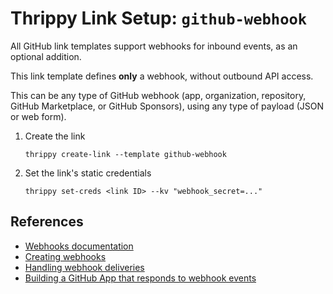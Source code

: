 # Thrippy Link Setup: `github-webhook`

All GitHub link templates support webhooks for inbound events, as an optional addition.

This link template defines **only** a webhook, without outbound API access.

This can be any type of GitHub webhook (app, organization, repository, GitHub Marketplace, or GitHub Sponsors), using any type of payload (JSON or web form).

1. Create the link

   ```shell
   thrippy create-link --template github-webhook
   ```

2. Set the link's static credentials

   ```shell
   thrippy set-creds <link ID> --kv "webhook_secret=..."
   ```

## References

- [Webhooks documentation](https://docs.github.com/webhooks)
- [Creating webhooks](https://docs.github.com/en/webhooks/using-webhooks/creating-webhooks)
- [Handling webhook deliveries](https://docs.github.com/en/webhooks/using-webhooks/handling-webhook-deliveries)
- [Building a GitHub App that responds to webhook events](https://docs.github.com/en/apps/creating-github-apps/writing-code-for-a-github-app/building-a-github-app-that-responds-to-webhook-events)
